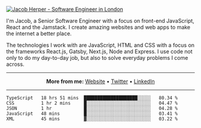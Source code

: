 [![Jacob Herper - Software Engineer in London](https://res.cloudinary.com/jacobherper/image/upload/v1595605963/github_banner.png)](https://herper.io/)

I'm Jacob, a Senior Software Engineer with a focus on front-end JavaScript, React and the Jamstack. I create amazing websites and web apps to make the internet a better place.

The technologies I work with are JavaScript, HTML and CSS with a focus on the frameworks React.js, Gatsby, Next.js, Node and Express. I use code not only to do my day-to-day job, but also to solve everyday problems I come across.

-----

<p align="center">
  <strong>More from me:</strong> 
  <a href="https://herper.io">Website</a> •
  <a href="https://twitter.com/intent/follow?screen_name=jakeherp&tw_p=followbutton">Twitter</a> •
  <a href="https://www.linkedin.com/in/jacobherper/">LinkedIn</a>
</p>

-----

<!--START_SECTION:waka-->
```text
TypeScript   18 hrs 51 mins  ████████████████████░░░░░   80.34 % 
CSS          1 hr 2 mins     █░░░░░░░░░░░░░░░░░░░░░░░░   04.47 % 
JSON         1 hr            █░░░░░░░░░░░░░░░░░░░░░░░░   04.28 % 
JavaScript   48 mins         █░░░░░░░░░░░░░░░░░░░░░░░░   03.41 % 
XML          45 mins         ▓░░░░░░░░░░░░░░░░░░░░░░░░   03.22 % 
```
<!--END_SECTION:waka-->

